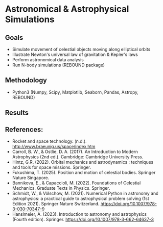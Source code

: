 # Astronomical & Astrophysical Simulations 

## Goals
* Simulate movement of celestial objects moving along elliptical orbits
* Illustrate Newton's universal law of gravitation & Kepler's laws
* Perform astronomical data analysis
* Run N-body simulations (REBOUND package)
## Methodology
* Python3 (Numpy, Scipy, Matplotlib, Seaborn, Pandas, Astropy, REBOUND)
## Results 


## References:
* Rocket and space technology. (n.d.). http://www.braeunig.us/space/index.htm 
* Carroll, B. W., & Ostlie, D. A. (2017). An Introduction to Modern Astrophysics (2nd ed.).
  Cambridge: Cambridge University Press. 
* Hintz, G.R. (2022). Orbital mechanics and astrodynamics : techniques and tools for space missions. Springer.
* Fukushima, T. (2025). Position and motion of celestial bodies. Springer Nature Singapore. 
* Bannikova, E., & Capaccioli, M. (2022). Foundations of Celestial Mechanics. Graduate Texts in Physics. Springer.
* Schmidt, W., & Völschow, M. (2021). Numerical Python in astronomy and astrophysics: 
  a practical guide to astrophysical problem solving (1st Edition 2021). 
  Springer Nature Switzerland. https://doi.org/10.1007/978-3-030-70347-9
* Hanslmeier, A. (2023). Introduction to astronomy and astrophysics (Fourth edition). 
  Springer. https://doi.org/10.1007/978-3-662-64637-3
